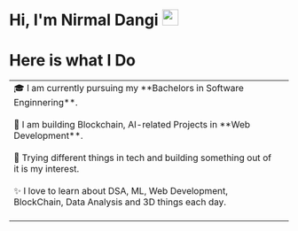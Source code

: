 # Hi, I'm Nirmal Dangi <img src="https://github.com/TheDudeThatCode/TheDudeThatCode/blob/master/Assets/Hi.gif" width="29px">

# Here is what I Do
<table>
  <tr>
    <td valign="center">
      🎓 I am currently pursuing my **Bachelors in Software Enginnering**. <br><br>
      🌱 I am building Blockchain, AI-related Projects in  **Web Development**.<br><br>
      🎯 Trying different things in tech and building something out of it is my interest.<br><br>
      ✨ I love to learn about DSA, ML, Web Development, BlockChain, Data Analysis and 3D things each day.<br><br>
<td >


    
  </tr>
  </table>
